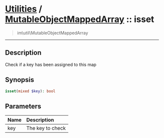 # [Utilities](util.md) / [MutableObjectMappedArray](util-MutableObjectMappedArray.md) :: isset
 > im\util\MutableObjectMappedArray
____

## Description
Check if a key has been assigned to this map

## Synopsis
```php
isset(mixed $key): bool
```

## Parameters
| Name | Description |
| :--- | :---------- |
| key | The key to check |
